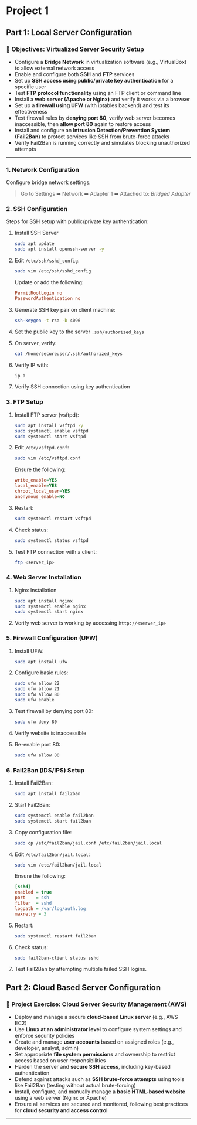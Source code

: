 # Project 1
## Part 1: Local Server Configuration
### 📌 Objectives: Virtualized Server Security Setup

* Configure a **Bridge Network** in virtualization software (e.g., VirtualBox) to allow external network access
* Enable and configure both **SSH** and **FTP** services
* Set up **SSH access using public/private key authentication** for a specific user
* Test **FTP protocol functionality** using an FTP client or command line
* Install a **web server (Apache or Nginx)** and verify it works via a browser
* Set up a **firewall using UFW** (with iptables backend) and test its effectiveness
* Test firewall rules by **denying port 80**, verify web server becomes inaccessible, then **allow port 80** again to restore access
* Install and configure an **Intrusion Detection/Prevention System (Fail2Ban)** to protect services like SSH from brute-force attacks
* Verify Fail2Ban is running correctly and simulates blocking unauthorized attempts

---

### 1. Network Configuration

Configure bridge network settings.
> Go to Settings ➡ Network ➡ Adapter 1 ➡ Attached to: *Bridged Adapter*

### 2. SSH Configuration

Steps for SSH setup with public/private key authentication:

1. Install SSH Server

    ```bash
    sudo apt update
    sudo apt install openssh-server -y
    ```

2. Edit `/etc/ssh/sshd_config`:

    ```bash
    sudo vim /etc/ssh/sshd_config
    ```
    Update or add the following:
    ```ini
    PermitRootLogin no
    PasswordAuthentication no
    ```

3. Generate SSH key pair on client machine:
    
    ```bash
    ssh-keygen -t rsa -b 4096
    ```

4. Set the public key to the server `.ssh/authorized_keys`
5. On server, verify:

    ```bash
    cat /home/secureuser/.ssh/authorized_keys
    ```

6. Verify IP with:

    ```bash
    ip a
    ```

7. Verify SSH connection using key authentication

### 3. FTP Setup

1. Install FTP server (vsftpd):
    
    ```bash
    sudo apt install vsftpd -y
    sudo systemctl enable vsftpd
    sudo systemctl start vsftpd
    ```

2. Edit `/etc/vsftpd.conf`:

    ```bash
    sudo vim /etc/vsftpd.conf
    ```
    Ensure the following:
    ```ini
    write_enable=YES
    local_enable=YES
    chroot_local_user=YES
    anonymous_enable=NO
    ```

3. Restart:

   ```bash
   sudo systemctl restart vsftpd
   ```

5. Check status:

    ```bash
    sudo systemctl status vsftpd
    ```

6. Test FTP connection with a client:

    ```bash
    ftp <server_ip>
    ```

### 4. Web Server Installation

1. Nginx Installation
    
    ```bash
    sudo apt install nginx
    sudo systemctl enable nginx
    sudo systemctl start nginx
    ```

2. Verify web server is working by accessing `http://<server_ip>`

### 5. Firewall Configuration (UFW)

1. Install UFW:
    
    ```bash
    sudo apt install ufw
    ```
    
2. Configure basic rules:
    
    ```bash
    sudo ufw allow 22
    sudo ufw allow 21
    sudo ufw allow 80
    sudo ufw enable
    ```
    
3. Test firewall by denying port 80:
    
    ```bash
    sudo ufw deny 80
    ```
    
4. Verify website is inaccessible
5. Re-enable port 80:
    
    ```bash
    sudo ufw allow 80
    ```

### 6. Fail2Ban (IDS/IPS) Setup

1. Install Fail2Ban:
    
    ```bash
    sudo apt install fail2ban
    ```

2. Start Fail2Ban:
    
    ```bash
    sudo systemctl enable fail2ban
    sudo systemctl start fail2ban
    ```

3. Copy configuration file:

   ```bash
   sudo cp /etc/fail2ban/jail.conf /etc/fail2ban/jail.local
   ```

4. Edit `/etc/fail2ban/jail.local`:

    ```bash
    sudo vim /etc/fail2ban/jail.local
    ```
    Ensure the following:
    ```ini
    [sshd]
    enabled = true
    port    = ssh
    filter  = sshd
    logpath = /var/log/auth.log
    maxretry = 3
    ```

5. Restart:

    ```bash
    sudo systemctl restart fail2ban
    ```

6. Check status:

    ```bash
    sudo fail2ban-client status sshd
    ```

7. Test Fail2Ban by attempting multiple failed SSH logins.


## Part 2: Cloud Based Server Configuration

### 📌 Project Exercise: Cloud Server Security Management (AWS)

* Deploy and manage a secure **cloud-based Linux server** (e.g., AWS EC2)
* Use **Linux at an administrator level** to configure system settings and enforce security policies
* Create and manage **user accounts** based on assigned roles (e.g., developer, analyst, admin)
* Set appropriate **file system permissions** and ownership to restrict access based on user responsibilities
* Harden the server and **secure SSH access**, including key-based authentication
* Defend against attacks such as **SSH brute-force attempts** using tools like Fail2Ban (testing without actual brute-forcing)
* Install, configure, and manually manage a **basic HTML-based website** using a web server (Nginx or Apache)
* Ensure all services are secured and monitored, following best practices for **cloud security and access control**

---
